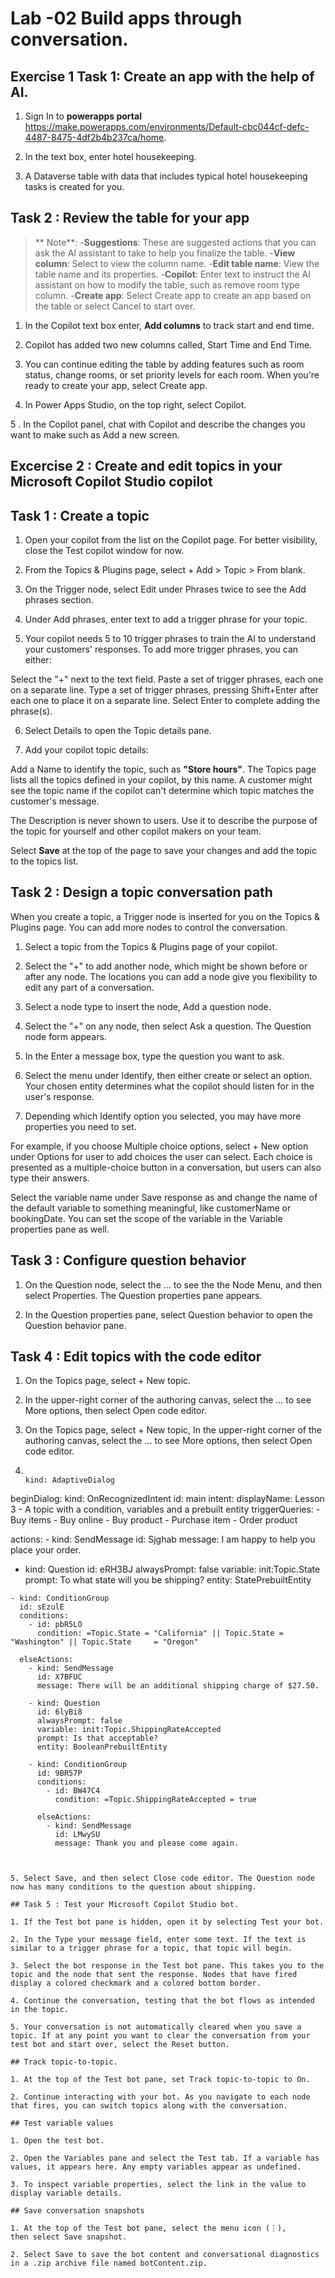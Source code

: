 # Lab -02 Build apps through conversation.
  
## Exercise 1 Task 1: Create an app with the help of AI.

1.  Sign In to **powerapps portal** https://make.powerapps.com/environments/Default-cbc044cf-defc-4487-8475-4df2b4b237ca/home.
   
2.  In the text box, enter hotel housekeeping.

3.  A Dataverse table with data that includes typical hotel housekeeping tasks is created for you.


## Task 2 : Review the table for your app

>** Note**:
-**Suggestions**: These are suggested actions that you can ask the AI assistant to take to help you finalize the table.
-**View column**: Select to view the column name.
-**Edit table name**: View the table name and its properties.
-**Copilot**: Enter text to instruct the AI assistant on how to modify the table, such as remove room type column.
-**Create app**: Select Create app to create an app based on the table or select Cancel to start over.

1. In the Copilot text box enter, **Add columns** to track start and end time.

2. Copilot has added two new columns called, Start Time and End Time.

3. You can continue editing the table by adding features such as room status, change rooms, or set priority levels for each room. When you're ready to create your app, select Create app.

4. In Power Apps Studio, on the top right, select Copilot.

5 . In the Copilot panel, chat with Copilot and describe the changes you want to make such as Add a new screen.

## Excercise 2 : Create and edit topics in your Microsoft Copilot Studio copilot

## Task 1 : Create a topic

1. Open your copilot from the list on the Copilot page. For better visibility, close the Test copilot window for now.

2. From the Topics & Plugins page, select + Add > Topic > From blank.

3. On the Trigger node, select Edit under Phrases twice to see the Add phrases section.

4. Under Add phrases, enter text to add a trigger phrase for your topic.

5. Your copilot needs 5 to 10 trigger phrases to train the AI to understand your customers' responses. To add more trigger phrases, you can either:

  Select the "+" next to the text field.
  Paste a set of trigger phrases, each one on a separate line.
  Type a set of trigger phrases, pressing Shift+Enter after each one to place it on a separate line.
  Select Enter to complete adding the phrase(s).

6. Select Details to open the Topic details pane.

7. Add your copilot topic details:

Add a Name to identify the topic, such as **"Store hours"**. The Topics page lists all the topics defined in your copilot, by this name. A customer might see the topic name if the copilot can't determine which topic matches the customer's message.

The Description is never shown to users. Use it to describe the purpose of the topic for yourself and other copilot makers on your team.

Select **Save** at the top of the page to save your changes and add the topic to the topics list.

## Task 2 : Design a topic conversation path

When you create a topic, a Trigger node is inserted for you on the Topics & Plugins page. You can add more nodes to control the conversation.

1. Select a topic from the Topics & Plugins page of your copilot.

2. Select the "+" to add another node, which might be shown before or after any node. The locations you can add a node give you flexibility to edit any part of a conversation.

3. Select a node type to insert the node, Add a question node.

4. Select the "+" on any node, then select Ask a question. The Question node form appears.

5. In the Enter a message box, type the question you want to ask.

6. Select the menu under Identify, then either create or select an option. Your chosen entity determines what the copilot should listen for in the user's response.

7. Depending which Identify option you selected, you may have more properties you need to set.

For example, if you choose Multiple choice options, select + New option under Options for user to add choices the user can select. Each choice is presented as a multiple-choice button in a conversation, but users can also type their answers.

Select the variable name under Save response as and change the name of the default variable to something meaningful, like customerName or bookingDate. You can set the scope of the variable in the Variable properties pane as well.

## Task 3 : Configure question behavior

1. On the Question node, select the ... to see the the Node Menu, and then select Properties. The Question properties pane appears.

2. In the Question properties pane, select Question behavior to open the Question behavior pane.

## Task 4 : Edit topics with the code editor

1. On the Topics page, select + New topic.

2. In the upper-right corner of the authoring canvas, select the ... to see More options, then select Open code editor.

3. On the Topics page, select + New topic, In the upper-right corner of the authoring canvas, select the ... to see More options, then select Open code editor.

4.   ```
     
     kind: AdaptiveDialog
beginDialog:
  kind: OnRecognizedIntent
  id: main
  intent:
    displayName: Lesson 3 - A topic with a condition, variables and a prebuilt entity
    triggerQueries:
      - Buy items
      - Buy online
      - Buy product
      - Purchase item
      - Order product
      
  actions:
    - kind: SendMessage
      id: Sjghab
      message: I am happy to help you place your order.
      
   - kind: Question
      id: eRH3BJ
      alwaysPrompt: false
      variable: init:Topic.State
      prompt: To what state will you be shipping?
      entity: StatePrebuiltEntity
     
    - kind: ConditionGroup
      id: sEzulE
      conditions:
        - id: pbR5LO
          condition: =Topic.State = "California" || Topic.State = "Washington" || Topic.State     = "Oregon"

      elseActions:
        - kind: SendMessage
          id: X7BFUC
          message: There will be an additional shipping charge of $27.50.

        - kind: Question
          id: 6lyBi8
          alwaysPrompt: false
          variable: init:Topic.ShippingRateAccepted
          prompt: Is that acceptable?
          entity: BooleanPrebuiltEntity

        - kind: ConditionGroup
          id: 9BR57P
          conditions:
            - id: BW47C4
              condition: =Topic.ShippingRateAccepted = true

          elseActions:
            - kind: SendMessage
              id: LMwySU
              message: Thank you and please come again.          
   ```


5. Select Save, and then select Close code editor. The Question node now has many conditions to the question about shipping.

## Task 5 : Test your Microsoft Copilot Studio bot.

1. If the Test bot pane is hidden, open it by selecting Test your bot.

2. In the Type your message field, enter some text. If the text is similar to a trigger phrase for a topic, that topic will begin.

3. Select the bot response in the Test bot pane. This takes you to the topic and the node that sent the response. Nodes that have fired display a colored checkmark and a colored bottom border.

4. Continue the conversation, testing that the bot flows as intended in the topic.

5. Your conversation is not automatically cleared when you save a topic. If at any point you want to clear the conversation from your test bot and start over, select the Reset button.

## Track topic-to-topic.

1. At the top of the Test bot pane, set Track topic-to-topic to On.

2. Continue interacting with your bot. As you navigate to each node that fires, you can switch topics along with the conversation.

## Test variable values

1. Open the test bot.

2. Open the Variables pane and select the Test tab. If a variable has values, it appears here. Any empty variables appear as undefined.

3. To inspect variable properties, select the link in the value to display variable details.

## Save conversation snapshots

1. At the top of the Test bot pane, select the menu icon (⋮), then select Save snapshot.

2. Select Save to save the bot content and conversational diagnostics in a .zip archive file named botContent.zip.



